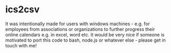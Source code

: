 # ics2csv
It was intentionally made for users with windows machines - e.g. for employees from associations or organizations to further progress their online calendars e.g. in excel, word etc.
It would be very nice if someone is motivated to port this code to bash, node.js or whatever else - please get in touch with me!
